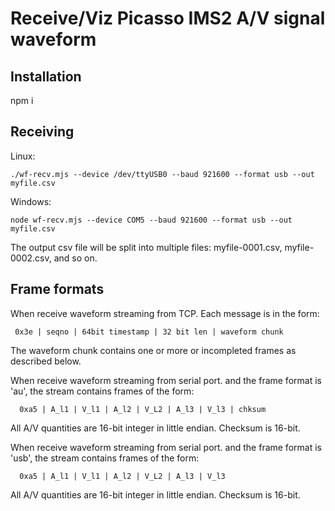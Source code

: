 # Receive/Viz Picasso IMS2 A/V signal waveform

## Installation

npm i

## Receiving

Linux:
```
./wf-recv.mjs --device /dev/ttyUSB0 --baud 921600 --format usb --out myfile.csv

```

Windows:
```
node wf-recv.mjs --device COM5 --baud 921600 --format usb --out myfile.csv

```

The output csv file will be split into multiple files: myfile-0001.csv,
myfile-0002.csv, and so on.

## Frame formats

When receive waveform streaming from TCP. Each message
is in the form:
 ```
  0x3e | seqno | 64bit timestamp | 32 bit len | waveform chunk
```
The waveform chunk contains one or more or incompleted frames as
described below.

When receive waveform streaming from serial port. and the frame format is
'au', the stream contains frames of the form:
```
  0xa5 | A_l1 | V_l1 | A_l2 | V_L2 | A_l3 | V_l3 | chksum 
```
All A/V quantities are 16-bit integer in little endian. Checksum is 16-bit.

When receive waveform streaming from serial port. and the frame format is
'usb', the stream contains frames of the form:
```
  0xa5 | A_l1 | V_l1 | A_l2 | V_L2 | A_l3 | V_l3
```
All A/V quantities are 16-bit integer in little endian. Checksum is 16-bit.

